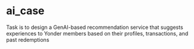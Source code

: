 # ai_case
Task is to design a GenAI-based recommendation service that suggests experiences to Yonder members based on their profiles, transactions, and past redemptions